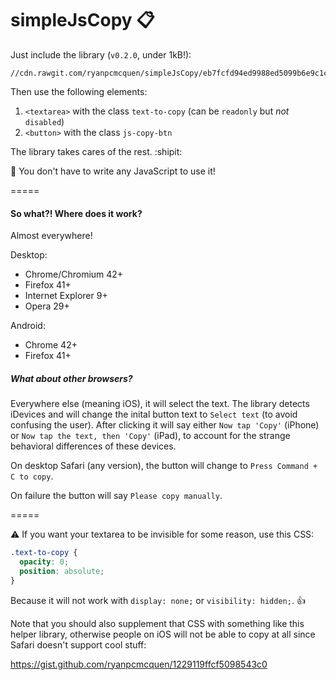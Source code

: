 # simpleJsCopy :clipboard:

Just include the library (`v0.2.0`, under 1kB!):

    //cdn.rawgit.com/ryanpcmcquen/simpleJsCopy/eb7fcfd94ed9988ed5099b6e9c1cb42f701ac32a/simpleJsCopy.min.js

Then use the following elements:

1. `<textarea>` with the class `text-to-copy` (can be `readonly` but *not* `disabled`)
2. `<button>` with the class `js-copy-btn`

The library takes cares of the rest. :shipit:

:newspaper: You don't have to write any JavaScript to use it!

=====

#### So what?! Where does it work?

Almost everywhere!

Desktop:

- Chrome/Chromium 42+
- Firefox 41+
- Internet Explorer 9+
- Opera 29+

Android:

- Chrome 42+
- Firefox 41+

##### What about other browsers?

Everywhere else (meaning iOS), it will select the text. The library detects iDevices and will change the inital button text to `Select text` (to avoid confusing the user). After clicking it will say either `Now tap 'Copy'` (iPhone) or `Now tap the text, then 'Copy'` (iPad), to account for the strange behavioral differences of these devices.

On desktop Safari (any version), the button will change to `Press Command + C to copy`.

On failure the button will say `Please copy manually`.

=====

:warning: If you want your textarea to be invisible for some reason, use this CSS:

```css
.text-to-copy {
  opacity: 0;
  position: absolute;
}
```

Because it will not work with `display: none;` or `visibility: hidden;`. :thumbsup:

Note that you should also supplement that CSS with something like this helper library, otherwise people on iOS will not be able to copy at all since Safari doesn't support cool stuff:

https://gist.github.com/ryanpcmcquen/1229119ffcf5098543c0

